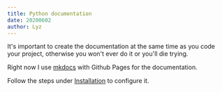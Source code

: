 ```yaml
---
title: Python documentation
date: 20200602
author: Lyz
---
```


It's important to create the documentation at the same time as you code your
project, otherwise you won't ever do it or you'll die trying.

Right now I use [mkdocs](mkdocs.md) with Github Pages for the documentation.

Follow the steps under [Installation](mkdocs.md#installation) to configure it.
